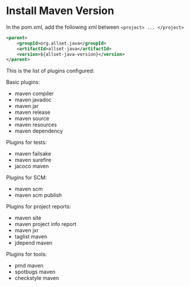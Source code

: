# Install Maven Version

In the pom.xml, add the following xml between `<project> ... </project>`

```xml
<parent>
	<groupId>org.allset.java</groupId>
	<artifactId>allset-java</artifactId>
	<version>${allset-java-version}</version>
</parent>
```

This is the list of plugins configured:

Basic plugins:

- maven compiler
- maven javadoc
- maven jar
- maven release
- maven source
- maven resources
- maven dependency

Plugins for tests:
- maven failsake
- maven surefire
- jacoco maven

Plugins for SCM:
- maven scm
- maven scm publish

Plugins for project reports:
- maven site
- maven project info report
- maven jxr
- taglist maven
- jdepend maven

Plugins for tools:
- pmd maven
- spotbugs maven
- checkstyle maven
